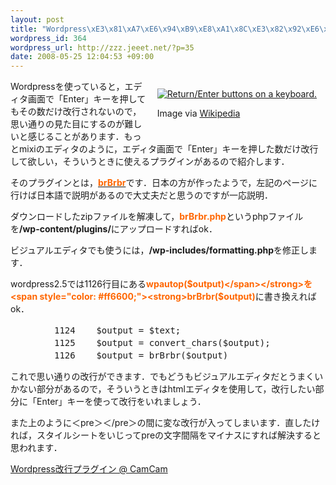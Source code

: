 ```yaml
--- 
layout: post
title: "Wordpress\xE3\x81\xA7\xE6\x94\xB9\xE8\xA1\x8C\xE3\x82\x92\xE6\x80\x9D\xE3\x81\x84\xE9\x80\x9A\xE3\x82\x8A\xE3\x81\xAB\xE8\xA1\x8C\xE3\x81\x86\xE3\x83\x97\xE3\x83\xA9\xE3\x82\xB0\xE3\x82\xA4\xE3\x83\xB3"
wordpress_id: 364
wordpress_url: http://zzz.jeeet.net/?p=35
date: 2008-05-25 12:04:53 +09:00
---
```

<div class="zemanta-img" style="margin: 1em; float: right;"><a href="http://commons.wikipedia.org/wiki/Image:Enter.png" target="_blank"><img style="border: medium none; display: block;" src="http://upload.wikimedia.org/wikipedia/commons/thumb/a/a5/Enter.png/202px-Enter.png" alt="Return/Enter buttons on a keyboard." /></a>
<p class="zemanta-img-attribution">Image via <a href="http://commons.wikipedia.org/wiki/Image:Enter.png" target="_blank">Wikipedia</a></p>

</div>
Wordpressを使っていると，エディタ画面で「Enter」キーを押してもその数だけ改行されないので，思い通りの見た目にするのが難しいと感じることがあります．もっとmixiのエディタのように，エディタ画面で「Enter」キーを押した数だけ改行して欲しい，そういうときに使えるプラグインがあるので紹介します．

そのプラグインとは，<a href="http://camcam.info/wordpress/101"><span style="color: #ff6600;"><strong>brBrbr</strong></span></a>です．日本の方が作ったようで，左記のページに行けば日本語で説明があるので大丈夫だと思うのですが一応説明．

ダウンロードしたzipファイルを解凍して，<span style="color: #ff6600;"><strong>brBrbr.php</strong></span>というphpファイルを<strong>/wp-content/plugins/</strong>にアップロードすればok．

ビジュアルエディタでも使うには，<strong>/wp-includes/formatting.php</strong>を修正します．

wordpress2.5では1126行目にある<strong><span style="color: #ff6600;">wpautop($output)</span></strong>を<span style="color: #ff6600;"><strong>brBrbr($output)</strong></span>に書き換えればok．
<pre>
　　　　　1124    $output = $text;
　　　　　1125    $output = convert_chars($output);
　　　　　1126    $output = brBrbr($output)</pre>



これで思い通りの改行ができます．でもどうもビジュアルエディタだとうまくいかない部分があるので，そういうときはhtmlエディタを使用して，改行したい部分に「Enter」キーを使って改行をいれましょう．

また上のように＜pre＞＜/pre＞の間に変な改行が入ってしまいます．直したければ，スタイルシートをいじってpreの文字間隔をマイナスにすれば解決すると思われます．

<a href="http://camcam.info/wordpress/101">Wordpress改行プラグイン @ CamCam</a>

<div class="zemanta-pixie" style="margin: 5px 0pt; width: 100%;"><a class="zemanta-pixie-a" title="Zemified by Zemanta" href="http://www.zemanta.com/"><img class="zemanta-pixie-img" style="border: medium none; float: right;" src="http://img.zemanta.com/pixie.png?x-id=d9aa77dd-07e5-42a1-8a65-b7c1c3450263" alt="" /></a></div>
